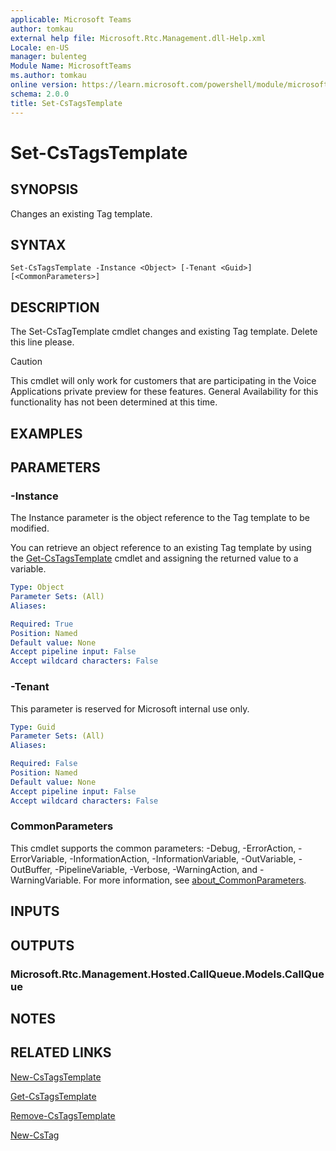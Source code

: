 ```yaml
---
applicable: Microsoft Teams
author: tomkau
external help file: Microsoft.Rtc.Management.dll-Help.xml
Locale: en-US
manager: bulenteg
Module Name: MicrosoftTeams
ms.author: tomkau
online version: https://learn.microsoft.com/powershell/module/microsoftteams/set-cstagstemplate
schema: 2.0.0
title: Set-CsTagsTemplate
---
```


# Set-CsTagsTemplate

## SYNOPSIS
Changes an existing Tag template.

## SYNTAX
```
Set-CsTagsTemplate -Instance <Object> [-Tenant <Guid>] [<CommonParameters>]
```

## DESCRIPTION
The Set-CsTagTemplate cmdlet changes and existing Tag template.
Delete this line please.

> [!CAUTION]
> This cmdlet will only work for customers that are participating in the Voice Applications private preview for these features. General Availability for this functionality has not been determined at this time.

## EXAMPLES



## PARAMETERS

### -Instance
The Instance parameter is the object reference to the Tag template to be modified.

You can retrieve an object reference to an existing Tag template by using the [Get-CsTagsTemplate](Get-CsTagsTemplate.md) cmdlet and assigning the returned value to a variable.

```yaml
Type: Object
Parameter Sets: (All)
Aliases:

Required: True
Position: Named
Default value: None
Accept pipeline input: False
Accept wildcard characters: False
```

### -Tenant
This parameter is reserved for Microsoft internal use only.

```yaml
Type: Guid
Parameter Sets: (All)
Aliases:

Required: False
Position: Named
Default value: None
Accept pipeline input: False
Accept wildcard characters: False
```

### CommonParameters
This cmdlet supports the common parameters: -Debug, -ErrorAction, -ErrorVariable, -InformationAction, -InformationVariable, -OutVariable, -OutBuffer, -PipelineVariable, -Verbose, -WarningAction, and -WarningVariable. For more information, see [about_CommonParameters](https://go.microsoft.com/fwlink/?LinkID=113216).

## INPUTS

## OUTPUTS

### Microsoft.Rtc.Management.Hosted.CallQueue.Models.CallQueue

## NOTES

## RELATED LINKS

[New-CsTagsTemplate](New-CsTagsTemplate.md)

[Get-CsTagsTemplate](Get-CsTagsTemplate.md)

[Remove-CsTagsTemplate](Remove-CsTagsTemplate.md)

[New-CsTag](New-CsTag.md)
